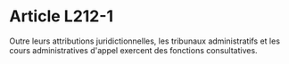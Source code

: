 # Article L212-1

Outre leurs attributions juridictionnelles, les tribunaux administratifs et les cours administratives d'appel exercent des fonctions consultatives.

